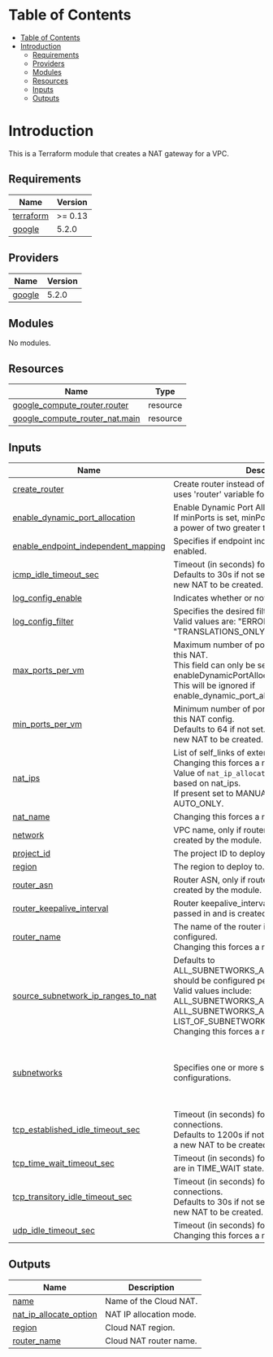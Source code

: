 # Table of Contents

- [Table of Contents](#table-of-contents)
- [Introduction](#introduction)
  - [Requirements](#requirements)
  - [Providers](#providers)
  - [Modules](#modules)
  - [Resources](#resources)
  - [Inputs](#inputs)
  - [Outputs](#outputs)

# Introduction

This is a Terraform module that creates a NAT gateway for a VPC.

## Requirements

| Name                                                                      | Version |
| ------------------------------------------------------------------------- | ------- |
| <a name="requirement_terraform"></a> [terraform](#requirement\_terraform) | >= 0.13 |
| <a name="requirement_google"></a> [google](#requirement\_google)          | 5.2.0   |

## Providers

| Name                                                       | Version |
| ---------------------------------------------------------- | ------- |
| <a name="provider_google"></a> [google](#provider\_google) | 5.2.0   |

## Modules

No modules.

## Resources

| Name                                                                                                                               | Type     |
| ---------------------------------------------------------------------------------------------------------------------------------- | -------- |
| [google_compute_router.router](https://registry.terraform.io/providers/hashicorp/google/5.2.0/docs/resources/compute_router)       | resource |
| [google_compute_router_nat.main](https://registry.terraform.io/providers/hashicorp/google/5.2.0/docs/resources/compute_router_nat) | resource |

## Inputs

| Name                                                                                                                                               | Description                                                                                                                                                                                                                                                                   | Type                                                                                                                                                                      | Default                           | Required |
| -------------------------------------------------------------------------------------------------------------------------------------------------- | ----------------------------------------------------------------------------------------------------------------------------------------------------------------------------------------------------------------------------------------------------------------------------- | ------------------------------------------------------------------------------------------------------------------------------------------------------------------------- | --------------------------------- | :------: |
| <a name="input_create_router"></a> [create\_router](#input\_create\_router)                                                                        | Create router instead of using an existing one, uses 'router' variable for new resource name.                                                                                                                                                                                 | `bool`                                                                                                                                                                    | `false`                           |    no    |
| <a name="input_enable_dynamic_port_allocation"></a> [enable\_dynamic\_port\_allocation](#input\_enable\_dynamic\_port\_allocation)                 | Enable Dynamic Port Allocation. <br>If minPorts is set, minPortsPerVm must be set to a power of two greater than or equal to 32.                                                                                                                                              | `bool`                                                                                                                                                                    | `false`                           |    no    |
| <a name="input_enable_endpoint_independent_mapping"></a> [enable\_endpoint\_independent\_mapping](#input\_enable\_endpoint\_independent\_mapping)  | Specifies if endpoint independent mapping is enabled.                                                                                                                                                                                                                         | `bool`                                                                                                                                                                    | `null`                            |    no    |
| <a name="input_icmp_idle_timeout_sec"></a> [icmp\_idle\_timeout\_sec](#input\_icmp\_idle\_timeout\_sec)                                            | Timeout (in seconds) for ICMP connections. <br>Defaults to 30s if not set. Changing this forces a new NAT to be created.                                                                                                                                                      | `string`                                                                                                                                                                  | `"30"`                            |    no    |
| <a name="input_log_config_enable"></a> [log\_config\_enable](#input\_log\_config\_enable)                                                          | Indicates whether or not to export logs.                                                                                                                                                                                                                                      | `bool`                                                                                                                                                                    | `false`                           |    no    |
| <a name="input_log_config_filter"></a> [log\_config\_filter](#input\_log\_config\_filter)                                                          | Specifies the desired filtering of logs on this NAT. Valid values are: "ERRORS\_ONLY", "TRANSLATIONS\_ONLY", "ALL".                                                                                                                                                           | `string`                                                                                                                                                                  | `"ALL"`                           |    no    |
| <a name="input_max_ports_per_vm"></a> [max\_ports\_per\_vm](#input\_max\_ports\_per\_vm)                                                           | Maximum number of ports allocated to a VM from this NAT. <br>This field can only be set when enableDynamicPortAllocation is enabled. <br>This will be ignored if enable\_dynamic\_port\_allocation is set to false.                                                           | `string`                                                                                                                                                                  | `null`                            |    no    |
| <a name="input_min_ports_per_vm"></a> [min\_ports\_per\_vm](#input\_min\_ports\_per\_vm)                                                           | Minimum number of ports allocated to a VM from this NAT config. <br>Defaults to 64 if not set. Changing this forces a new NAT to be created.                                                                                                                                  | `string`                                                                                                                                                                  | `"64"`                            |    no    |
| <a name="input_nat_ips"></a> [nat\_ips](#input\_nat\_ips)                                                                                          | List of self\_links of external IPs. <br>Changing this forces a new NAT to be created. <br>Value of `nat_ip_allocate_option` is inferred based on nat\_ips. <br>If present set to MANUAL\_ONLY, otherwise AUTO\_ONLY.                                                         | `list(string)`                                                                                                                                                            | `[]`                              |    no    |
| <a name="input_nat_name"></a> [nat\_name](#input\_nat\_name)                                                                                       | Changing this forces a new NAT to be created.                                                                                                                                                                                                                                 | `string`                                                                                                                                                                  | `""`                              |    no    |
| <a name="input_network"></a> [network](#input\_network)                                                                                            | VPC name, only if router is not passed in and is created by the module.                                                                                                                                                                                                       | `string`                                                                                                                                                                  | `""`                              |    no    |
| <a name="input_project_id"></a> [project\_id](#input\_project\_id)                                                                                 | The project ID to deploy to.                                                                                                                                                                                                                                                  | `string`                                                                                                                                                                  | n/a                               |   yes    |
| <a name="input_region"></a> [region](#input\_region)                                                                                               | The region to deploy to.                                                                                                                                                                                                                                                      | `string`                                                                                                                                                                  | n/a                               |   yes    |
| <a name="input_router_asn"></a> [router\_asn](#input\_router\_asn)                                                                                 | Router ASN, only if router is not passed in and is created by the module.                                                                                                                                                                                                     | `string`                                                                                                                                                                  | `"64514"`                         |    no    |
| <a name="input_router_keepalive_interval"></a> [router\_keepalive\_interval](#input\_router\_keepalive\_interval)                                  | Router keepalive\_interval, only if router is not passed in and is created by the module.                                                                                                                                                                                     | `string`                                                                                                                                                                  | `"20"`                            |    no    |
| <a name="input_router_name"></a> [router\_name](#input\_router\_name)                                                                              | The name of the router in which this NAT will be configured. <br>Changing this forces a new NAT to be created.                                                                                                                                                                | `string`                                                                                                                                                                  | n/a                               |   yes    |
| <a name="input_source_subnetwork_ip_ranges_to_nat"></a> [source\_subnetwork\_ip\_ranges\_to\_nat](#input\_source\_subnetwork\_ip\_ranges\_to\_nat) | Defaults to ALL\_SUBNETWORKS\_ALL\_IP\_RANGES. How NAT should be configured per Subnetwork. <br>Valid values include: ALL\_SUBNETWORKS\_ALL\_IP\_RANGES, ALL\_SUBNETWORKS\_ALL\_PRIMARY\_IP\_RANGES, LIST\_OF\_SUBNETWORKS. <br>Changing this forces a new NAT to be created. | `string`                                                                                                                                                                  | `"ALL_SUBNETWORKS_ALL_IP_RANGES"` |    no    |
| <a name="input_subnetworks"></a> [subnetworks](#input\_subnetworks)                                                                                | Specifies one or more subnetwork NAT configurations.                                                                                                                                                                                                                          | <pre>list(object({<br>    name                     = string,<br>    source_ip_ranges_to_nat  = list(string)<br>    secondary_ip_range_names = list(string)<br>  }))</pre> | `[]`                              |    no    |
| <a name="input_tcp_established_idle_timeout_sec"></a> [tcp\_established\_idle\_timeout\_sec](#input\_tcp\_established\_idle\_timeout\_sec)         | Timeout (in seconds) for TCP established connections. <br>Defaults to 1200s if not set. Changing this forces a new NAT to be created.                                                                                                                                         | `string`                                                                                                                                                                  | `"1200"`                          |    no    |
| <a name="input_tcp_time_wait_timeout_sec"></a> [tcp\_time\_wait\_timeout\_sec](#input\_tcp\_time\_wait\_timeout\_sec)                              | Timeout (in seconds) for TCP connections that are in TIME\_WAIT state.                                                                                                                                                                                                        | `string`                                                                                                                                                                  | `"120"`                           |    no    |
| <a name="input_tcp_transitory_idle_timeout_sec"></a> [tcp\_transitory\_idle\_timeout\_sec](#input\_tcp\_transitory\_idle\_timeout\_sec)            | Timeout (in seconds) for TCP transitory connections. <br>Defaults to 30s if not set. Changing this forces a new NAT to be created.                                                                                                                                            | `string`                                                                                                                                                                  | `"30"`                            |    no    |
| <a name="input_udp_idle_timeout_sec"></a> [udp\_idle\_timeout\_sec](#input\_udp\_idle\_timeout\_sec)                                               | Timeout (in seconds) for UDP connections. Changing this forces a new NAT to be created.                                                                                                                                                                                       | `string`                                                                                                                                                                  | `"30"`                            |    no    |

## Outputs

| Name                                                                                                         | Description             |
| ------------------------------------------------------------------------------------------------------------ | ----------------------- |
| <a name="output_name"></a> [name](#output\_name)                                                             | Name of the Cloud NAT.  |
| <a name="output_nat_ip_allocate_option"></a> [nat\_ip\_allocate\_option](#output\_nat\_ip\_allocate\_option) | NAT IP allocation mode. |
| <a name="output_region"></a> [region](#output\_region)                                                       | Cloud NAT region.       |
| <a name="output_router_name"></a> [router\_name](#output\_router\_name)                                      | Cloud NAT router name.  |
